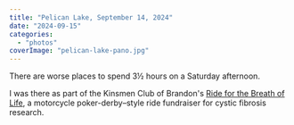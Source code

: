 ```yaml
---
title: "Pelican Lake, September 14, 2024"
date: "2024-09-15"
categories: 
  - "photos"
coverImage: "pelican-lake-pano.jpg"
---
```


There are worse places to spend 3½ hours on a Saturday afternoon.

I was there as part of the Kinsmen Club of Brandon's [Ride for the Breath of Life](https://brandonkin.ca/kinsmen/2024/09/15/ride-for-the-breath-of-life-2024/), a motorcycle poker-derby–style ride fundraiser for cystic fibrosis research.
